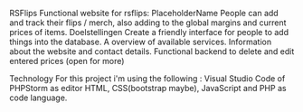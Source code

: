 RSFlips
Functional website for rsflips: PlaceholderName
People can add and track their flips / merch, also adding to the global margins and current prices of items.
Doelstellingen
Create a friendly interface for people to add things into the database.
A overview of available services.
Information about the website and contact details.
Functional backend to delete and edit entered prices (open for more)

Technology
For this project i'm using the following :
Visual Studio Code of PHPStorm as editor
HTML, CSS(bootstrap maybe), JavaScript and PHP as code language.
